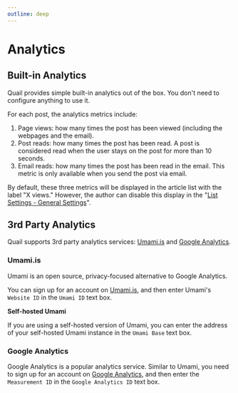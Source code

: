 ```yaml
---
outline: deep
---
```


# Analytics

## Built-in Analytics

Quail provides simple built-in analytics out of the box. You don't need to configure anything to use it.

For each post, the analytics metrics include:

1. Page views: how many times the post has been viewed (including the webpages and the email).
2. Post reads: how many times the post has been read. A post is considered read when the user stays on the post for more than 10 seconds.
3. Email reads: how many times the post has been read in the email. This metric is only available when you send the post via email.

By default, these three metrics will be displayed in the article list with the label "X views." However, the author can disable this display in the "[List Settings - General Settings](https://quaily.com/dashboard/lists/@current/settings/general)".

## 3rd Party Analytics

Quail supports 3rd party analytics services: [Umami.is](https://umami.is/) and [Google Analytics](https://analytics.google.com/).

### Umami.is

Umami is an open source, privacy-focused alternative to Google Analytics.

You can sign up for an account on [Umami.is](https://umami.is/), and then enter Umami's `Website ID` in the `Umami ID` text box.

**Self-hosted Umami**

If you are using a self-hosted version of Umami, you can enter the address of your self-hosted Umami instance in the `Umami Base` text box.

### Google Analytics

Google Analytics is a popular analytics service. Similar to Umami, you need to sign up for an account on [Google Analytics](https://analytics.google.com/), and then enter the `Measurement ID` in the `Google Analytics ID` text box.
